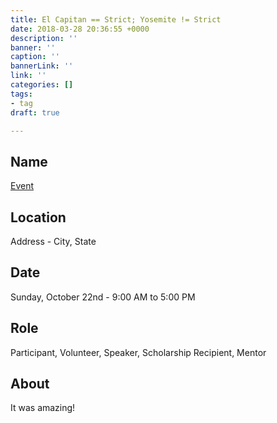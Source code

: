 ```yaml
---
title: El Capitan == Strict; Yosemite != Strict
date: 2018-03-28 20:36:55 +0000
description: ''
banner: ''
caption: ''
bannerLink: ''
link: ''
categories: []
tags:
- tag
draft: true

---
```


## Name

[Event](//google.com)

## Location

Address - City, State

## Date

Sunday, October 22nd - 9:00 AM to 5:00 PM

## Role

Participant, Volunteer, Speaker, Scholarship Recipient, Mentor

## About

It was amazing!
